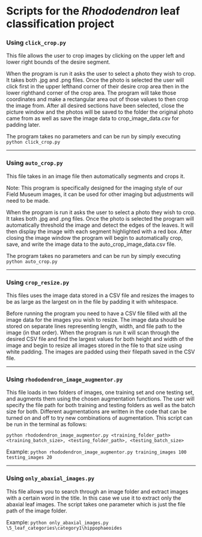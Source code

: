 # Scripts for the _Rhododendron_ leaf classification project

### Using `click_crop.py`

This file allows the user to crop images by clicking on the upper left and lower right bounds of the desire segment.

When the program is run it asks the user to select a photo they wish to crop. It takes both .jpg and .png files. 
Once the photo is selected the user will click first in the upper lefthand corner of their desire crop area then 
in the lower righthand corner of the crop area. The program will take those coordinates and make a rectangular 
area out of those values to then crop the image from. After all desired sections have been selected, close the 
picture window and the photos will be saved to the folder the original photo came from as well as save the image 
data to crop_image_data.csv for padding later.

The program takes no parameters and can be run by simply executing `python click_crop.py`

---

### Using `auto_crop.py`

This file takes in an image file then automatically segments and crops it.

Note: This program is specifically designed for the imaging style of our Field Museum images, it can be used 
for other imaging but adjustments will need to be made.

When the program is run it asks the user to select a photo they wish to crop. It takes both .jpg and .png files. 
Once the photo is selected the program will automatically threshold the image and detect the edges of the leaves. 
It will then display the image with each segment highlighted with a red box. After closing the image window the 
program will begin to automatically crop, save, and write the image data to the auto_crop_image_data.csv file.

The program takes no parameters and can be run by simply executing `python auto_crop.py`

---

### Using `crop_resize.py`

This files uses the image data stored in a CSV file and resizes the images to be as large as the largest on in the 
file by padding it with whitespace.

Before running the program you need to have a CSV file filled with all the image data for the images you wish 
to resize. The image data should be stored on separate lines representing length, width, and file path to the 
image (in that order). When the program is run it will scan through the desired CSV file and find the largest 
values for both height and width of the image and begin to resize all images stored in the file to that size 
using white padding. The images are padded using their filepath saved in the CSV file.

---

### Using `rhododendron_image_augmentor.py`

This file loads in two folders of images, one training set and one testing set, and augments them using the 
chosen augmentation functions. The user will specify the file path for both training and testing folders as 
well as the batch size for both. Different augmentations are written in the code that can be turned on and off 
to try new combinations of augmentation. This script can be run in the terminal as follows:

`python rhododendron_image_augmentor.py <training_folder_path> <training_batch_size>, <testing_folder_path>, <testing_batch_size>`

Example: `python rhododendron_image_augmentor.py training_images 100 testing_images 20`

---

### Using `only_abaxial_images.py`

This file allows you to search through an image folder and extract images with a certain word in the title. 
In this case we use it to extract only the abaxial leaf images. The script takes one parameter which is just the 
file path of the image folder.  

Example: `python only_abaxial_images.py \5_leaf_categories\category1\hippophaeoides`
